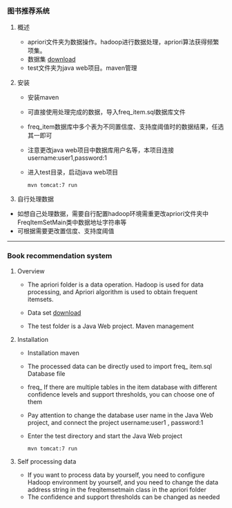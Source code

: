 ### 图书推荐系统
1. 概述
	* apriori文件夹为数据操作。hadoop进行数据处理，apriori算法获得频繁项集。
	* 数据集 [download](http://www2.informatik.uni-freiburg.de/~cziegler/BX/)
	* test文件夹为java web项目。maven管理
	
2. 安装
	
	* 安装maven
	
	* 可直接使用处理完成的数据，导入freq_item.sql数据库文件
	* freq_item数据库中多个表为不同置信度、支持度阈值时的数据结果，任选其一即可
	* 注意更改java web项目中数据库用户名等，本项目连接username:user1,password:1
	* 进入test目录，启动java web项目
		```shell
		mvn tomcat:7 run
		```
	
3. 自行处理数据
  * 如想自己处理数据，需要自行配置hadoop环境需重更改apriori文件夹中FreqItemSetMain类中数据地址字符串等
  * 可根据需要更改置信度、支持度阈值

***
### Book recommendation system
1. Overview

	* The apriori folder is a data operation. Hadoop is used for data processing, and Apriori algorithm is used to obtain frequent itemsets.

	* Data set [download](http://www2.informatik.uni-freiburg.de/~cziegler/BX/)

	* The test folder is a Java Web project. Maven management

2. Installation

	* Installation maven

	* The processed data can be directly used to import freq_ item.sql Database file

	* freq_ If there are multiple tables in the item database with different confidence levels and support thresholds, you can choose one of them

	* Pay attention to change the database user name in the Java Web project, and connect the project username:user1 , password:1
	
	* Enter the test directory and start the Java Web project
		```shell
		mvn tomcat:7 run
		```
	
3. Self processing data

	* If you want to process data by yourself, you need to configure Hadoop environment by yourself, and you need to change the data address string in the freqitemsetmain class in the apriori folder
	* The confidence and support thresholds can be changed as needed
